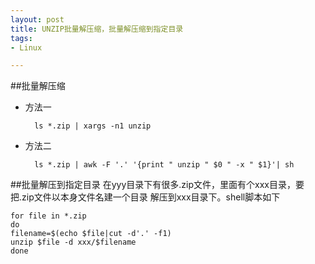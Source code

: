 ```yaml
---
layout: post
title: UNZIP批量解压缩，批量解压缩到指定目录
tags:
- Linux

---
```


##批量解压缩

- 方法一

		ls *.zip | xargs -n1 unzip

- 方法二

		ls *.zip | awk -F '.' '{print " unzip " $0 " -x " $1}'| sh

##批量解压到指定目录
在yyy目录下有很多.zip文件，里面有个xxx目录，要把.zip文件以本身文件名建一个目录 解压到xxx目录下。shell脚本如下

	for file in *.zip
	do
	filename=$(echo $file|cut -d'.' -f1)
	unzip $file -d xxx/$filename
	done